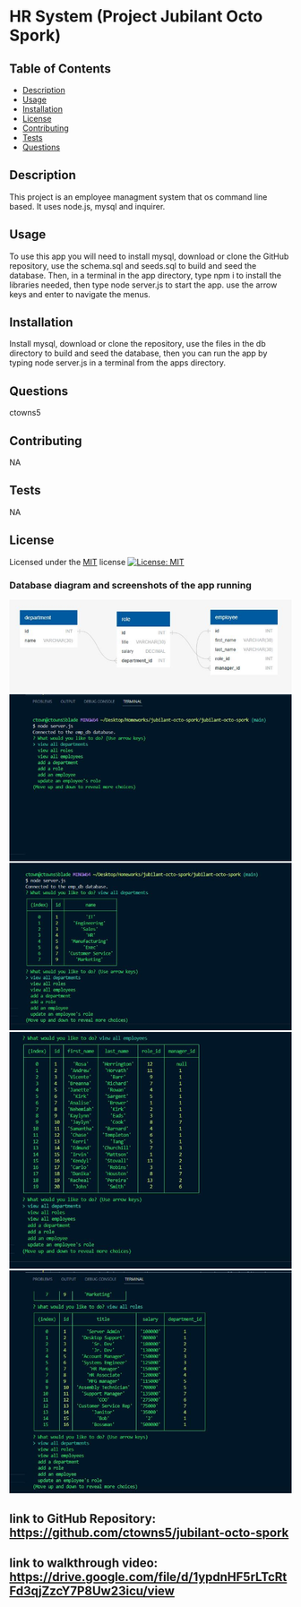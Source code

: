 
  # HR System (Project Jubilant Octo Spork)

  ## Table of Contents
  - [Description](#Description)
  - [Usage](#Usage)
  - [Installation](#Installation)
  - [License](#License)
  - [Contributing](#Contributing)
  - [Tests](#Tests)
  - [Questions](#Questions)

  ## Description
  This project is an employee managment system that os command line based.  It uses node.js, mysql and inquirer.

  ## Usage
  To use this app you will need to install mysql, download or clone the GitHub repository, use the schema.sql and seeds.sql to build and seed the database. Then, in a terminal in the app directory, type npm i to install the libraries needed, then type node server.js to start the app. use the arrow keys and enter to navigate the menus.

  ## Installation
  Install mysql, download or clone the repository, use the files in the db directory to build and seed the database, then you can run the app by typing node server.js in a terminal from the apps directory.

  ## Questions
  ctowns5

  ## Contributing
  NA

  ## Tests
  NA

  ## License
  Licensed under the [MIT](https://opensource.org/licenses/MIT) license
  [![License: MIT](https://img.shields.io/badge/License-MIT-yellow.svg)](https://opensource.org/licenses/MIT)

  ### Database diagram and screenshots of the app running
  ![picture of the main menu](./assets/images/octodbchart.jpg)
  ![picture of the main menu](./assets/images/josmain.jpg)
  ![picture of the app after running](./assets/images/josdept.jpg)
  ![picture of the example logo](./assets/images/josemp.jpg)
  ![picture of the example logo](./assets/images/josroles.jpg)
  ## link to GitHub Repository: https://github.com/ctowns5/jubilant-octo-spork

  ## link to walkthrough video: https://drive.google.com/file/d/1ypdnHF5rLTcRtFd3qjZzcY7P8Uw23icu/view
  
  
